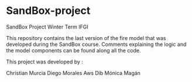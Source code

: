 # SandBox-project
SandBox Project Winter Term IFGI

This repository contains the last version of the fire model that was developed during the SandBox course.
Comments explaining the logic and  the model components can be found along all the code.

This project was developed by :

Christian Murcia
Diego Morales
Aws Dib
Mónica Magán

